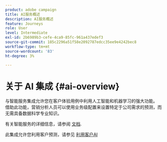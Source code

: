 ```yaml
---
product: adobe campaign
title: AI服务概述
description: AI服务概述
feature: Journeys
role: User
level: Intermediate
exl-id: 2b6989b3-cefe-4ca9-85fc-961a437edef3
source-git-commit: 185c2296a51f58e2092787edcc35ee9e4242bec8
workflow-type: tm+mt
source-wordcount: '83'
ht-degree: 3%

---
```


# 关于 AI 集成 {#ai-overview}

与智能服务集成允许您在客户体验用例中利用人工智能和机器学习的强大功能。 借助此功能，营销分析人员可以使用业务级配置来设置特定于公司需求的预测，而无需具备数据科学专业知识。

有关智能服务的详细信息，请参阅 [文档](https://experienceleague.adobe.com/docs/experience-platform/intelligent-services/home.html).

此集成允许您利用客户预测，请参见 [利用客户AI](../ai-services/leveraging-customer-ai.md)

<!--* fatigue scores, see [Leveraging Journey AI](../ai-services/leveraging-fatigue-scores.md)-->
